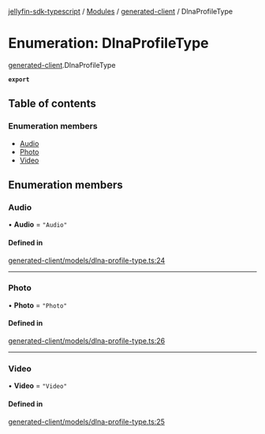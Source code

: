 [jellyfin-sdk-typescript](../README.md) / [Modules](../modules.md) / [generated-client](../modules/generated_client.md) / DlnaProfileType

# Enumeration: DlnaProfileType

[generated-client](../modules/generated_client.md).DlnaProfileType

**`export`**

## Table of contents

### Enumeration members

- [Audio](generated_client.DlnaProfileType.md#audio)
- [Photo](generated_client.DlnaProfileType.md#photo)
- [Video](generated_client.DlnaProfileType.md#video)

## Enumeration members

### Audio

• **Audio** = `"Audio"`

#### Defined in

[generated-client/models/dlna-profile-type.ts:24](https://github.com/thornbill/jellyfin-sdk-typescript/blob/7534c86/src/generated-client/models/dlna-profile-type.ts#L24)

___

### Photo

• **Photo** = `"Photo"`

#### Defined in

[generated-client/models/dlna-profile-type.ts:26](https://github.com/thornbill/jellyfin-sdk-typescript/blob/7534c86/src/generated-client/models/dlna-profile-type.ts#L26)

___

### Video

• **Video** = `"Video"`

#### Defined in

[generated-client/models/dlna-profile-type.ts:25](https://github.com/thornbill/jellyfin-sdk-typescript/blob/7534c86/src/generated-client/models/dlna-profile-type.ts#L25)
